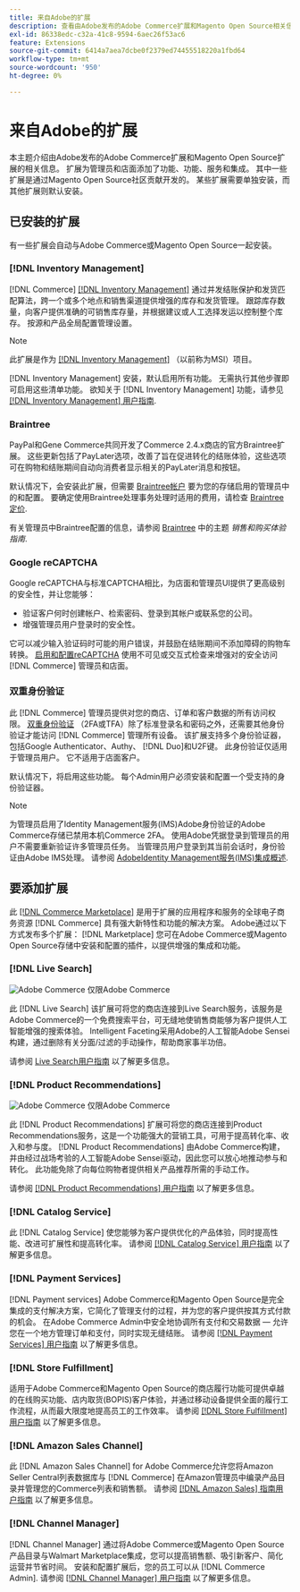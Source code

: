 ```yaml
---
title: 来自Adobe的扩展
description: 查看由Adobe发布的Adobe Commerce扩展和Magento Open Source相关信息。
exl-id: 86338edc-c32a-41c8-9594-6aec26f53ac6
feature: Extensions
source-git-commit: 6414a7aea7dcbe0f2379ed74455518220a1fbd64
workflow-type: tm+mt
source-wordcount: '950'
ht-degree: 0%

---
```


# 来自Adobe的扩展

本主题介绍由Adobe发布的Adobe Commerce扩展和Magento Open Source扩展的相关信息。 扩展为管理员和店面添加了功能、功能、服务和集成。 其中一些扩展是通过Magento Open Source社区贡献开发的。 某些扩展需要单独安装，而其他扩展则默认安装。

## 已安装的扩展

有一些扩展会自动与Adobe Commerce或Magento Open Source一起安装。

### [!DNL Inventory Management]

[!DNL Commerce] [[!DNL Inventory Management]](../inventory-management/introduction.md) 通过并发结账保护和发货匹配算法，跨一个或多个地点和销售渠道提供增强的库存和发货管理。 跟踪库存数量，向客户提供准确的可销售库存量，并根据建议或人工选择发运以控制整个库存。 按源和产品全局配置管理设置。

>[!NOTE]
>
>此扩展是作为 [[!DNL Inventory Management]](https://github.com/magento/inventory) （以前称为MSI）项目。

[!DNL Inventory Management] 安装，默认启用所有功能。 无需执行其他步骤即可启用这些清单功能。 欲知关于 [!DNL Inventory Management] 功能，请参见 [[!DNL Inventory Management] 用户指南](../inventory-management/guide-overview.md).

### Braintree

PayPal和Gene Commerce共同开发了Commerce 2.4.x商店的官方Braintree扩展。 这些更新包括了PayLater选项，改善了旨在促进转化的结账体验，这些选项可在购物和结账期间自动向消费者显示相关的PayLater消息和按钮。

默认情况下，会安装此扩展，但需要 [Braintree帐户](https://www.braintreepayments.com/) 要为您的存储启用的管理员中的和配置。 要确定使用Braintree处理事务处理时适用的费用，请检查 [Braintree定价](https://www.braintreepayments.com/braintree-pricing).

有关管理员中Braintree配置的信息，请参阅 [Braintree](../stores-purchase/braintree.md) 中的主题 _销售和购买体验指南_.

### Google reCAPTCHA

Google reCAPTCHA与标准CAPTCHA相比，为店面和管理员UI提供了更高级别的安全性，并让您能够：

- 验证客户何时创建帐户、检索密码、登录到其帐户或联系您的公司。
- 增强管理员用户登录时的安全性。

它可以减少输入验证码时可能的用户错误，并鼓励在结账期间不添加障碍的购物车转换。 [启用和配置reCAPTCHA](../systems/security-google-recaptcha.md) 使用不可见或交互式检查来增强对的安全访问 [!DNL Commerce] 管理员和店面。

### 双重身份验证

此 [!DNL Commerce] 管理员提供对您的商店、订单和客户数据的所有访问权限。 [双重身份验证](../systems/security-two-factor-authentication.md) （2FA或TFA）除了标准登录名和密码之外，还需要其他身份验证才能访问 [!DNL Commerce] 管理所有设备。 该扩展支持多个身份验证器，包括Google Authenticator、Authy、 [!DNL Duo]和U2F键。 此身份验证仅适用于管理员用户。 它不适用于店面客户。

默认情况下，将启用这些功能。 每个Admin用户必须安装和配置一个受支持的身份验证器。

>[!NOTE]
>
>为管理员启用了Identity Management服务(IMS)Adobe身份验证的Adobe Commerce存储已禁用本机Commerce 2FA。 使用Adobe凭据登录到管理员的用户不需要重新验证许多管理员任务。 当管理员用户登录到其当前会话时，身份验证由Adobe IMS处理。 请参阅 [AdobeIdentity Management服务(IMS)集成概述](./adobe-ims-integration-overview.md).

## 要添加扩展

此 [[!DNL Commerce Marketplace]](https://marketplace.magento.com/) 是用于扩展的应用程序和服务的全球电子商务资源 [!DNL Commerce] 具有强大新特性和功能的解决方案。 Adobe通过以下方式发布多个扩展： [!DNL Marketplace] 您可在Adobe Commerce或Magento Open Source存储中安装和配置的插件，以提供增强的集成和功能。

### [!DNL Live Search]

![Adobe Commerce](../assets/adobe-logo.svg) 仅限Adobe Commerce

此 [!DNL Live Search] 该扩展可将您的商店连接到Live Search服务，该服务是Adobe Commerce的一个免费搜索平台，可无缝地使销售商能够为客户提供人工智能增强的搜索体验。 Intelligent Faceting采用Adobe的人工智能Adobe Sensei构建，通过删除有关分面/过滤的手动操作，帮助商家事半功倍。

请参阅 [Live Search用户指南](https://experienceleague.adobe.com/docs/commerce-merchant-services/live-search/guide-overview.html) 以了解更多信息。

### [!DNL Product Recommendations]

![Adobe Commerce](../assets/adobe-logo.svg) 仅限Adobe Commerce

此 [!DNL Product Recommendations] 扩展可将您的商店连接到Product Recommendations服务，这是一个功能强大的营销工具，可用于提高转化率、收入和参与度。 [!DNL Product Recommendations] 由Adobe Commerce构建，并由经过战场考验的人工智能Adobe Sensei驱动，因此您可以放心地推动参与和转化。 此功能免除了向每位购物者提供相关产品推荐所需的手动工作。

请参阅 [[!DNL Product Recommendations] 用户指南](https://experienceleague.adobe.com/docs/commerce-merchant-services/product-recommendations/guide-overview.html?lang=en) 以了解更多信息。

### [!DNL Catalog Service]

此 [!DNL Catalog Service] 使您能够为客户提供优化的产品体验，同时提高性能、改进可扩展性和提高转化率。 请参阅 [[!DNL Catalog Service] 用户指南](https://experienceleague.adobe.com/docs/commerce-merchant-services/catalog-service/guide-overview.html) 以了解更多信息。

### [!DNL Payment Services]

[!DNL Payment services] Adobe Commerce和Magento Open Source是完全集成的支付解决方案，它简化了管理支付的过程，并为您的客户提供按其方式付款的机会。 在Adobe Commerce Admin中安全地协调所有支付和交易数据 — 允许您在一个地方管理订单和支付，同时实现无缝结账。 请参阅 [[!DNL Payment Services] 用户指南](https://experienceleague.adobe.com/docs/commerce-merchant-services/payment-services/guide-overview.html) 以了解更多信息。

### [!DNL Store Fulfillment]

适用于Adobe Commerce和Magento Open Source的商店履行功能可提供卓越的在线购买功能、店内取货(BOPIS)客户体验，并通过移动设备提供全面的履行工作流程，从而最大限度地提高员工的工作效率。 请参阅 [[!DNL Store Fulfillment] 用户指南](https://experienceleague.adobe.com/docs/commerce-merchant-services/store-fulfillment/guide-overview.html) 以了解更多信息。

### [!DNL Amazon Sales Channel]

此 [!DNL Amazon Sales Channel] for Adobe Commerce允许您将Amazon Seller Central列表数据库与 [!DNL Commerce] 在Amazon管理员中编录产品目录并管理您的Commerce列表和销售额。 请参阅 [[!DNL Amazon Sales] 指南用户指南](https://experienceleague.adobe.com/docs/commerce-channels/amazon/guide-overview.html) 以了解更多信息。

### [!DNL Channel Manager]

[!DNL Channel Manager] 通过将Adobe Commerce或Magento Open Source产品目录与Walmart Marketplace集成，您可以提高销售额、吸引新客户、简化运营并节省时间。 安装和配置扩展后，您的员工可以从 [!DNL Commerce Admin]. 请参阅 [[!DNL Channel Manager] 用户指南](https://experienceleague.adobe.com/docs/commerce-channels/channel-manager/guide-overview.html) 以了解更多信息。
